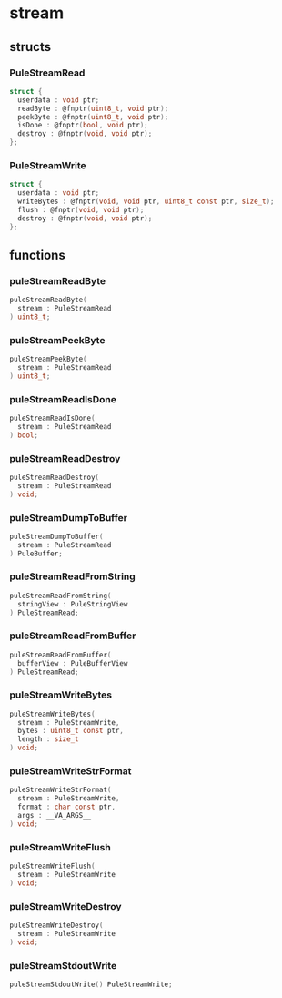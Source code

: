 # stream

## structs
### PuleStreamRead
```c
struct {
  userdata : void ptr;
  readByte : @fnptr(uint8_t, void ptr);
  peekByte : @fnptr(uint8_t, void ptr);
  isDone : @fnptr(bool, void ptr);
  destroy : @fnptr(void, void ptr);
};
```
### PuleStreamWrite
```c
struct {
  userdata : void ptr;
  writeBytes : @fnptr(void, void ptr, uint8_t const ptr, size_t);
  flush : @fnptr(void, void ptr);
  destroy : @fnptr(void, void ptr);
};
```

## functions
### puleStreamReadByte
```c
puleStreamReadByte(
  stream : PuleStreamRead
) uint8_t;
```
### puleStreamPeekByte
```c
puleStreamPeekByte(
  stream : PuleStreamRead
) uint8_t;
```
### puleStreamReadIsDone
```c
puleStreamReadIsDone(
  stream : PuleStreamRead
) bool;
```
### puleStreamReadDestroy
```c
puleStreamReadDestroy(
  stream : PuleStreamRead
) void;
```
### puleStreamDumpToBuffer
```c
puleStreamDumpToBuffer(
  stream : PuleStreamRead
) PuleBuffer;
```
### puleStreamReadFromString
```c
puleStreamReadFromString(
  stringView : PuleStringView
) PuleStreamRead;
```
### puleStreamReadFromBuffer
```c
puleStreamReadFromBuffer(
  bufferView : PuleBufferView
) PuleStreamRead;
```
### puleStreamWriteBytes
```c
puleStreamWriteBytes(
  stream : PuleStreamWrite,
  bytes : uint8_t const ptr,
  length : size_t
) void;
```
### puleStreamWriteStrFormat
```c
puleStreamWriteStrFormat(
  stream : PuleStreamWrite,
  format : char const ptr,
  args : __VA_ARGS__
) void;
```
### puleStreamWriteFlush
```c
puleStreamWriteFlush(
  stream : PuleStreamWrite
) void;
```
### puleStreamWriteDestroy
```c
puleStreamWriteDestroy(
  stream : PuleStreamWrite
) void;
```
### puleStreamStdoutWrite
```c
puleStreamStdoutWrite() PuleStreamWrite;
```
